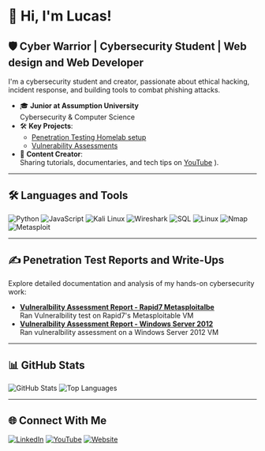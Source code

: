 # 👋 Hi, I'm Lucas!

## 🛡️ Cyber Warrior | Cybersecurity Student | Web design and Web Developer
I'm a cybersecurity student and creator, passionate about ethical hacking, incident response, and building tools to combat phishing attacks.

- 🎓 **Junior at Assumption University**  
  Cybersecurity & Computer Science 
- 🛠️ **Key Projects**:  
  - [Penetration Testing Homelab setup](https://github.com/CipherLucas/PwnPlayground)   
  - [Vulnerability Assessments](#✍️-penetration-test-reports-and-write-ups)  
- 🎥 **Content Creator**:  
  Sharing tutorials, documentaries, and tech tips on [YouTube]([https://www.youtube.com/@CyberLuc])
).

---

## 🛠️ Languages and Tools

![Python](https://img.shields.io/badge/-Python-3776AB?logo=python&logoColor=white&style=for-the-badge)
![JavaScript](https://img.shields.io/badge/-JavaScript-F7DF1E?logo=javascript&logoColor=black&style=for-the-badge)
![Kali Linux](https://img.shields.io/badge/-Kali_Linux-557C94?logo=kali-linux&logoColor=white&style=for-the-badge)
![Wireshark](https://img.shields.io/badge/-Wireshark-1679A7?logo=wireshark&logoColor=white&style=for-the-badge)
![SQL](https://img.shields.io/badge/-SQL-336791?logo=postgresql&logoColor=white&style=for-the-badge)
![Linux](https://img.shields.io/badge/-Linux-FCC624?logo=linux&logoColor=black&style=for-the-badge)
![Nmap](https://img.shields.io/badge/-Nmap-3776AB?logo=nmap&logoColor=white&style=for-the-badge)
![Metasploit](https://img.shields.io/badge/-Metasploit-04F404?logo=metasploit&logoColor=white&style=for-the-badge)

---

## ✍️ Penetration Test Reports and Write-Ups

Explore detailed documentation and analysis of my hands-on cybersecurity work:

- **[Vulneralbility Assessment Report - Rapid7 Metasploitalbe](https://github.com/CipherLucas/penetration-test-ecommerce)**  
  Ran Vulneralbility test on Rapid7's Metasploitable VM
- **[Vulneralbility Assessment Report - Windows Server 2012](https://github.com/CipherLucas/Win-Server-2012-Pentest-report)**  
  Ran vulneralbility assessment on a Windows Server 2012 VM
---

## 📊 GitHub Stats

![GitHub Stats](https://github-readme-stats.vercel.app/api?username=CipherLucas&show_icons=true&theme=radical)
![Top Languages](https://github-readme-stats.vercel.app/api/top-langs/?username=CipherLucas&layout=compact&theme=radical)

---

## 🌐 Connect With Me

[![LinkedIn](https://img.shields.io/badge/-LinkedIn-blue?logo=linkedin&logoColor=white&style=for-the-badge)](https://www.linkedin.com/in/lucas-audette)
[![YouTube](https://img.shields.io/badge/-YouTube-FF0000?logo=youtube&logoColor=white&style=for-the-badge)](https://youtube.com/CyberLuc)
[![Website](https://img.shields.io/badge/-Website-0A0A0A?logo=web&logoColor=white&style=for-the-badge)](https://protecly.com)
